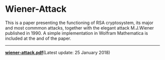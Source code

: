 # Wiener-Attack
This is a paper presenting the functioning of RSA cryptosystem, its major and most commmon attacks, together with the elegant attack M.J.Wiener published in 1990.
A simple implementation in Wolfram Mathematica is included at the and of the paper.

----

<b>[wiener-attack.pdf](https://github.com/MatteoGio/Wiener-Attack/raw/master/wiener_attack.pdf)</b>(Latest update: 25 January 2018)

